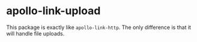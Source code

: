 # apollo-link-upload

This package is exactly like `apollo-link-http`. The only difference is that it will handle file uploads.
